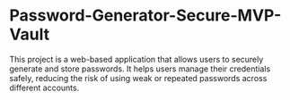 # Password-Generator-Secure-MVP-Vault
This project is a web-based application that allows users to securely generate and store passwords. It helps users manage their credentials safely, reducing the risk of using weak or repeated passwords across different accounts.
